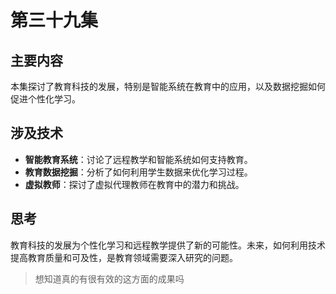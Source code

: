 # 第三十九集

## 主要内容

本集探讨了教育科技的发展，特别是智能系统在教育中的应用，以及数据挖掘如何促进个性化学习。

## 涉及技术

- **智能教育系统**：讨论了远程教学和智能系统如何支持教育。
- **教育数据挖掘**：分析了如何利用学生数据来优化学习过程。
- **虚拟教师**：探讨了虚拟代理教师在教育中的潜力和挑战。

## 思考

教育科技的发展为个性化学习和远程教学提供了新的可能性。未来，如何利用技术提高教育质量和可及性，是教育领域需要深入研究的问题。


> 想知道真的有很有效的这方面的成果吗
